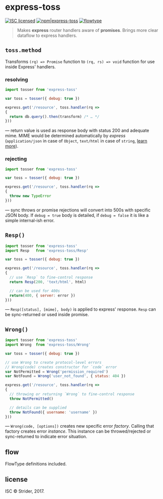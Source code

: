 # express-toss

[![ISC licensed](http://img.shields.io/badge/license-ISC-brightgreen.svg?style=flat-square)](#license)
[![npm|express-toss](http://img.shields.io/badge/npm-express--toss-CB3837.svg?style=flat-square)](https://www.npmjs.org/package/express-toss)
[![flowtype](http://img.shields.io/badge/flow-type-EBBF3A.svg?style=flat-square)](#flow)

> Makes **express** router handlers aware of **promises**. Brings more clear dataflow to express handlers.

## `toss.method`
Transforms `(rq) => Promise` function to `(rq, rs) => void` function for use inside Express' handlers.

### resolving
```js
import tosser from 'express-toss'

var toss = tosser({ debug: true })

express.get('/resource', toss.handler(rq =>
{
  return db.query().then(transform) /* … */
}))
```
— return value is used as response body with status 200 and adequate mime. MIME would be determined automatically by *express* (`application/json` in case of `Object`, `text/html` in case of `string`, [learn more](http://expressjs.com/en/4x/api.html#res.send)).

### rejecting
```js
import tosser from 'express-toss'

var toss = tosser({ debug: true })

express.get('/resource', toss.handler(rq =>
{
  throw new TypeError
}))
```
— sync throws or promise rejections will convert into 500s with specific JSON body. If `debug = true` body is detailed, if `debug = false` it is like a simple internal-ish error.

## `Resp()`
```js
import tosser from 'express-toss'
import Resp   from 'express-toss/Resp'

var toss = tosser({ debug: true })

express.get('/resource', toss.handler(rq =>
{
  // use `Resp` to fine-control response
  return Resp(200, 'text/html', html)

  // can be used for 400s
  return(400, { server: error })
}))
```
— `Resp([status], [mime], body)` is applied to express' response. `Resp` can be sync-returned or used inside promise.

## `Wrong()`
```js
import tosser from 'express-toss'
import Wrong  from 'express-toss/Wrong'

var toss = tosser({ debug: true })

// use Wrong to create protocol-level errors
// Wrong(code) creates constructor for `code` error
var NotPermitted = Wrong('permission_required')
var NotFound = Wrong('user_not_found', { status: 404 })

express.get('/resource', toss.handler(rq =>
{
  // throwing or returning `Wrong` to fine-control response
  throw NotPermitted()

  // details can be supplied
  throw NotFound({ username: 'username' })
}))
```
— `Wrong(code, [options])` creates new specific error *factory*. Calling that factory creates error *instance*. This instance can be throwed/rejected or sync-returned to indicate error situation.

## flow
FlowType definitions included.

## license
ISC © Strider, 2017.
